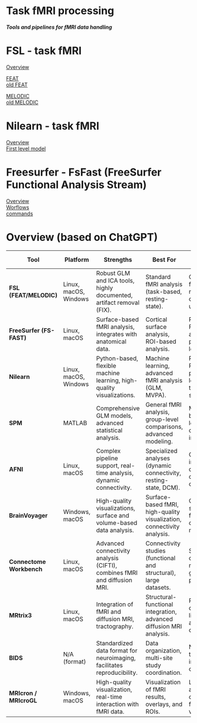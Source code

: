 Task fMRI processing
==============

***Tools and pipelines for fMRI data handling***

# FSL - task fMRI  
[Overview](https://fsl.fmrib.ox.ac.uk/fsl/docs/#/task_fmri/index)  

[FEAT](https://fsl.fmrib.ox.ac.uk/fsl/docs/#/task_fmri/feat/index)  
[old FEAT](https://web.mit.edu/fsl_v5.0.10/fsl/doc/wiki/FEAT.html)  

[MELODIC](https://fsl.fmrib.ox.ac.uk/fsl/docs/#/resting_state/melodic)  
[old MELODIC](https://web.mit.edu/fsl_v5.0.10/fsl/doc/wiki/MELODIC.html)  


# Nilearn - task fMRI  
[Overview](https://nilearn.github.io/stable/glm/index.html)  
[First level model](https://nilearn.github.io/stable/glm/first_level_model.html)  


# Freesurfer - FsFast (FreeSurfer Functional Analysis Stream)  
[Overview](https://surfer.nmr.mgh.harvard.edu/fswiki/FsFast)  
[Worflows](https://surfer.nmr.mgh.harvard.edu/fswiki/FsFastWorkFlows)  
[commands](https://surfer.nmr.mgh.harvard.edu/fswiki/FsFastCommands)  


# Overview (based on ChatGPT)

| **Tool**               | **Platform**     | **Strengths**                                                        | **Best For**                                                    | **Weaknesses**                                                      | **Ease of Use**                                  | **Customization**                              | **Community Support**                  |
|------------------------|------------------|-----------------------------------------------------------------------|-----------------------------------------------------------------|---------------------------------------------------------------------|--------------------------------------------------|-------------------------------------------------|------------------------------------------|
| **FSL (FEAT/MELODIC)**  | Linux, macOS, Windows | Robust GLM and ICA tools, highly documented, artifact removal (FIX).    | Standard fMRI analysis (task-based, resting-state).              | GUI less flexible, requires some command-line use.                   | Moderate (GUI + CLI)                            | Moderate (Some scripting flexibility)           | Large, well-supported community          |
| **FreeSurfer (FS-FAST)**| Linux, macOS     | Surface-based fMRI analysis, integrates with anatomical data.         | Cortical surface analysis, ROI-based analysis.                   | Requires FreeSurfer anatomical processing, less flexible.           | Moderate (CLI-based)                           | Low (focused on anatomical structures)          | Moderate (specialized for cortical analysis) |
| **Nilearn**             | Linux, macOS, Windows | Python-based, flexible machine learning, high-quality visualizations.   | Machine learning, advanced fMRI analysis (GLM, MVPA).            | Requires Python programming, less out-of-the-box solutions.          | High (Python scripting required)               | High (Fully customizable via Python)            | Growing, active community                |
| **SPM**                 | MATLAB           | Comprehensive GLM models, advanced statistical analysis.              | General fMRI analysis, group-level comparisons, advanced modeling. | MATLAB-based, steep learning curve, computationally intensive.       | Moderate (MATLAB interface)                    | High (custom design matrices, custom scripts)   | Large, long-established community       |
| **AFNI**                | Linux, macOS     | Complex pipeline support, real-time analysis, dynamic connectivity.    | Specialized analyses (dynamic connectivity, resting-state, DCM).  | Command-line interface, documentation can be overwhelming.           | Moderate (CLI-based)                           | High (flexible, specialized methods)             | Moderate to Large (active community)     |
| **BrainVoyager**        | Windows, macOS   | High-quality visualizations, surface and volume-based data analysis.   | Surface-based fMRI, high-quality visualization, connectivity analysis. | Commercial software, less flexible for custom methods.               | High (GUI-based)                               | Low (focused on GUI and predefined workflows)   | Moderate (Commercial support, smaller user base) |
| **Connectome Workbench**| Linux, macOS     | Advanced connectivity analysis (CIFTI), combines fMRI and diffusion MRI. | Connectivity studies (functional and structural), large datasets. | Specialized for connectivity, not flexible for general-purpose fMRI. | Moderate (CLI + GUI)                           | Moderate (Focused on connectivity analysis)      | Niche but growing (HCP-focused)          |
| **MRtrix3**             | Linux, macOS     | Integration of fMRI and diffusion MRI, tractography.                  | Structural-functional integration, advanced diffusion MRI analysis. | Primarily for diffusion MRI, limited fMRI analysis capabilities.      | Moderate (CLI-based)                           | High (excellent for diffusion fMRI integration)  | Moderate (active community in diffusion imaging) |
| **BIDS**                | N/A (format)     | Standardized data format for neuroimaging, facilitates reproducibility. | Data organization, multi-site study coordination.                | Not an analysis tool; requires integration with others.              | High (standard format)                         | Moderate (dependent on integration with other tools) | Growing (widely adopted in neuroimaging) |
| **MRIcron / MRIcroGL**  | Windows, macOS   | High-quality visualization, real-time interaction with fMRI data.      | Visualization of fMRI results, overlays, and ROIs.               | Limited analysis capabilities, focuses on visualization.             | High (GUI-based)                               | Low (focus on visualization)                    | Moderate (well-known for visualization)  |



